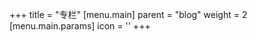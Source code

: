 +++
title = "专栏"
[menu.main]
  parent = "blog"
  weight = 2
  [menu.main.params]
    icon = '<i class="fas fa-fw fa-columns"></i>'
+++
